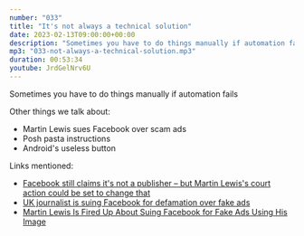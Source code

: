 ```yaml
---
number: "033"
title: "It's not always a technical solution"
date: 2023-02-13T09:00:00+00:00
description: "Sometimes you have to do things manually if automation fails"
mp3: "033-not-always-a-technical-solution.mp3"
duration: 00:53:34
youtube: JrdGelNrv6U
---
```


Sometimes you have to do things manually if automation fails

Other things we talk about:
- Martin Lewis sues Facebook over scam ads 
- Posh pasta instructions 
- Android's useless button

Links mentioned:
- [Facebook still claims it's not a publisher – but Martin Lewis's court action could be set to change that](https://www.independent.co.uk/voices/martin-lewis-facebook-high-court-publisher-adverts-bogus-scam-zuckerberg-a8318176.html)
- [UK journalist is suing Facebook for defamation over fake ads](https://mashable.com/article/martin-lewis-fake-ads)
- [Martin Lewis Is Fired Up About Suing Facebook for Fake Ads Using His Image](https://www.youtube.com/watch?v=mz_mVqamToM)

